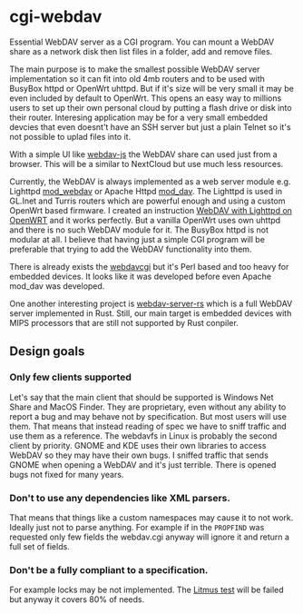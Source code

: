 # cgi-webdav
Essential WebDAV server as a CGI program. You can mount a WebDAV share as a network disk then list files in a folder, add and remove files. 

The main purpose is to make the smallest possible WebDAV server implementation so it can fit into old 4mb routers and to be used with BusyBox httpd or OpenWrt uhttpd.
But if it's size will be very small it may be even included by default to OpenWrt.
This opens an easy way to millions users to set up their own personal cloud by putting a flash drive or disk into their router.
Interesing application may be for a very small embedded devcies that even doesnt't have an SSH server but just a plain Telnet so it's not possible to uplad files into it.

With a simple UI like [webdav-js](https://github.com/dom111/webdav-js) the WebDAV share can used just from a browser.
This will be a similar to NextCloud but use much less resources.

Currently, the WebDAV is always implemented as a web server module e.g. Lighttpd [mod_webdav](https://redmine.lighttpd.net/projects/1/wiki/Docs_ModWebDAV) or Apache Httpd [mod_dav](https://httpd.apache.org/docs/current/mod/mod_dav.html).
The Lighttpd is used in GL.Inet and Turris routers which are powerful enough and using a custom OpenWrt based firmware.
I created an instruction [WebDAV with Lighttpd on OpenWRT](https://gist.github.com/stokito/5db2aa2cc184717d45600889d8115100) and it works perfectly.
But a vanilla OpenWrt uses own uhttpd and there is no such WebDAV module for it.
The BusyBox httpd is not modular at all.
I believe that having just a simple CGI program will be preferable that trying to add the WebDAV functionality into them.

There is already exists the [webdavcgi](https://github.com/DanRohde/webdavcgi) but it's Perl based and too heavy for embedded devices. It looks like it was developed before even Apache mod_dav was developed.

One another interesting project is [webdav-server-rs](https://github.com/miquels/webdav-server-rs) which is a full WebDAV server implemented in Rust.
Still, our main target is embedded devices with MIPS processors that are still not supported by Rust conpiler.

## Design goals
### Only few clients supported
Let's say that the main client that should be supported is Windows Net Share and MacOS Finder.
They are proprietary, even without any ability to report a bug and may behave not by specification.
But most users will use them. That means that instead reading of spec we have to sniff traffic and use them as a reference.
The webdavfs in Linux is probably the second client by priority.
GNOME and KDE uses their own libraries to access WebDAV so they may have their own bugs.
I sniffed traffic that sends GNOME when opening a WebDAV and it's just terrible. There is opened bugs not fixed for many years. 

### Don't to use any dependencies like XML parsers.
That means that things like a custom namespaces may cause it to not work. Ideally just not to parse anything.
For example if in the `PROPFIND` was requested only few fields the webdav.cgi anyway will ignore it and return a full set of fields.

### Don't be a fully compliant to a specification.
For example locks may be not implemented. The [Litmus test](http://www.webdav.org/neon/litmus/) will be failed but anyway it covers 80% of needs.



